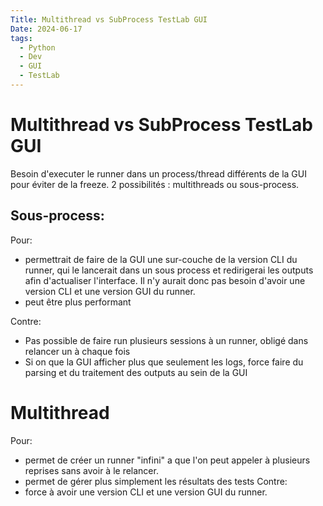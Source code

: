 ```yaml
---
Title: Multithread vs SubProcess TestLab GUI
Date: 2024-06-17
tags:
  - Python
  - Dev
  - GUI
  - TestLab
---
```


# Multithread vs SubProcess TestLab GUI 

Besoin d'executer le runner dans un process/thread différents de la GUI pour éviter de la freeze.
2 possibilités : multithreads ou sous-process.

## Sous-process:
Pour:
- permettrait de faire de la GUI une sur-couche de la version CLI du runner, qui le lancerait dans un sous process et redirigerai les outputs afin d'actualiser l'interface. Il n'y aurait donc pas besoin d'avoir une version CLI et une version GUI du runner.
- peut être plus performant

Contre:
- Pas possible de faire run plusieurs sessions à un runner, obligé dans relancer un à chaque fois
- Si on que la GUI afficher plus que seulement les logs, force faire du parsing et du traitement des outputs au sein de la GUI

# Multithread
Pour:
- permet de créer un runner "infini" a que l'on peut appeler à plusieurs reprises sans avoir à le relancer.
- permet de gérer plus simplement les résultats des tests
Contre:
- force à avoir une version CLI et une version GUI du runner.
